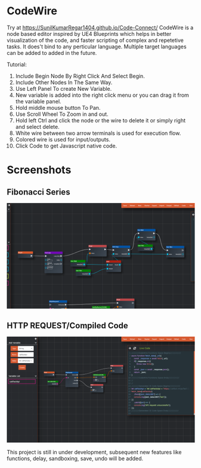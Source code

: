 # CodeWire

Try at https://SunilKumarRegar1404.github.io/Code-Connect/
CodeWire is a node based editor inspired by UE4 Blueprints which helps in better visualization of the code,
and faster scripting of complex and repetetive tasks.
It does't bind to any perticular language.
Multiple target languages can be added to added in the future.

Tutorial:
1. Include Begin Node By Right Click And Select Begin.
2. Include Other Nodes In The Same Way.
3. Use Left Panel To create New Variable.
4. New variable is added into the right click menu or you can drag it from the variable panel.
5. Hold middle mouse button To Pan.
6. Use Scroll Wheel To Zoom in and out.
7. Hold left Ctrl and click the node or the wire to delete it or simply right and select delete.
9. White wire between two arrow terminals is used for execution flow.
10. Colored wire is used for input/outputs.
11. Click Code to get Javascript native code.

# Screenshots

## Fibonacci Series

![Fibonacci Series](images/fib.png)

## HTTP REQUEST/Compiled Code

![HTTP REQUEST/Compiled Code](images/httpreq.png)

This project is still in under development,
subsequent new features like functions, delay, sandboxing, save, undo will be added.
